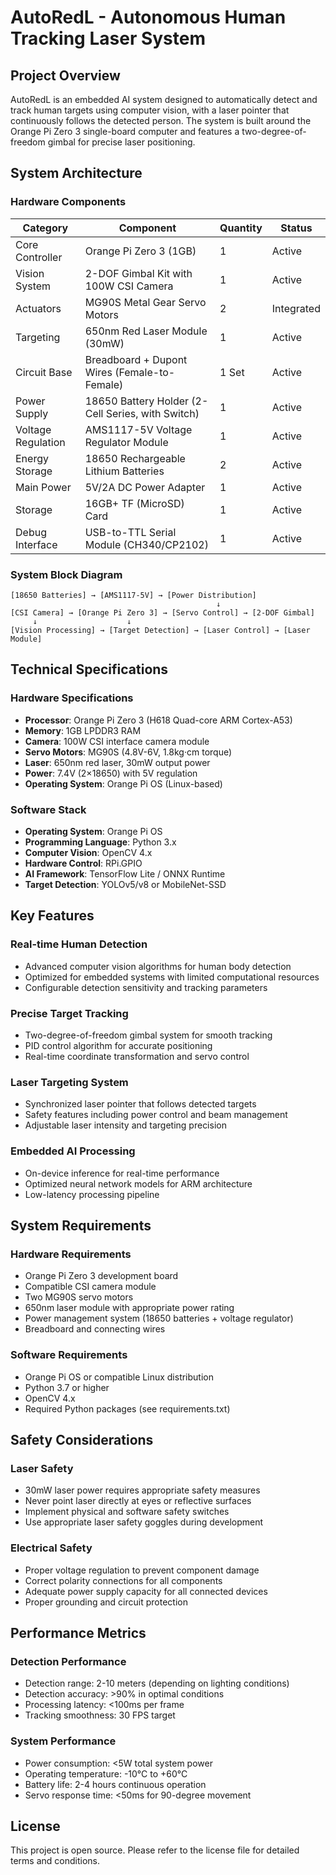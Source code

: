 # AutoRedL - Autonomous Human Tracking Laser System

## Project Overview

AutoRedL is an embedded AI system designed to automatically detect and track human targets using computer vision, with a laser pointer that continuously follows the detected person. The system is built around the Orange Pi Zero 3 single-board computer and features a two-degree-of-freedom gimbal for precise laser positioning.

## System Architecture

### Hardware Components

| Category | Component | Quantity | Status |
|----------|-----------|----------|--------|
| Core Controller | Orange Pi Zero 3 (1GB) | 1 | Active |
| Vision System | 2-DOF Gimbal Kit with 100W CSI Camera | 1 | Active |
| Actuators | MG90S Metal Gear Servo Motors | 2 | Integrated |
| Targeting | 650nm Red Laser Module (30mW) | 1 | Active |
| Circuit Base | Breadboard + Dupont Wires (Female-to-Female) | 1 Set | Active |
| Power Supply | 18650 Battery Holder (2-Cell Series, with Switch) | 1 | Active |
| Voltage Regulation | AMS1117-5V Voltage Regulator Module | 1 | Active |
| Energy Storage | 18650 Rechargeable Lithium Batteries | 2 | Active |
| Main Power | 5V/2A DC Power Adapter | 1 | Active |
| Storage | 16GB+ TF (MicroSD) Card | 1 | Active |
| Debug Interface | USB-to-TTL Serial Module (CH340/CP2102) | 1 | Active |

### System Block Diagram

```
[18650 Batteries] → [AMS1117-5V] → [Power Distribution]
                                              ↓
[CSI Camera] → [Orange Pi Zero 3] → [Servo Control] → [2-DOF Gimbal]
     ↓                    ↓
[Vision Processing] → [Target Detection] → [Laser Control] → [Laser Module]
```

## Technical Specifications

### Hardware Specifications
- **Processor**: Orange Pi Zero 3 (H618 Quad-core ARM Cortex-A53)
- **Memory**: 1GB LPDDR3 RAM
- **Camera**: 100W CSI interface camera module
- **Servo Motors**: MG90S (4.8V-6V, 1.8kg·cm torque)
- **Laser**: 650nm red laser, 30mW output power
- **Power**: 7.4V (2×18650) with 5V regulation
- **Operating System**: Orange Pi OS (Linux-based)

### Software Stack
- **Operating System**: Orange Pi OS
- **Programming Language**: Python 3.x
- **Computer Vision**: OpenCV 4.x
- **Hardware Control**: RPi.GPIO
- **AI Framework**: TensorFlow Lite / ONNX Runtime
- **Target Detection**: YOLOv5/v8 or MobileNet-SSD

## Key Features

### Real-time Human Detection
- Advanced computer vision algorithms for human body detection
- Optimized for embedded systems with limited computational resources
- Configurable detection sensitivity and tracking parameters

### Precise Target Tracking
- Two-degree-of-freedom gimbal system for smooth tracking
- PID control algorithm for accurate positioning
- Real-time coordinate transformation and servo control

### Laser Targeting System
- Synchronized laser pointer that follows detected targets
- Safety features including power control and beam management
- Adjustable laser intensity and targeting precision

### Embedded AI Processing
- On-device inference for real-time performance
- Optimized neural network models for ARM architecture
- Low-latency processing pipeline

## System Requirements

### Hardware Requirements
- Orange Pi Zero 3 development board
- Compatible CSI camera module
- Two MG90S servo motors
- 650nm laser module with appropriate power rating
- Power management system (18650 batteries + voltage regulator)
- Breadboard and connecting wires

### Software Requirements
- Orange Pi OS or compatible Linux distribution
- Python 3.7 or higher
- OpenCV 4.x
- Required Python packages (see requirements.txt)

## Safety Considerations

### Laser Safety
- 30mW laser power requires appropriate safety measures
- Never point laser directly at eyes or reflective surfaces
- Implement physical and software safety switches
- Use appropriate laser safety goggles during development

### Electrical Safety
- Proper voltage regulation to prevent component damage
- Correct polarity connections for all components
- Adequate power supply capacity for all connected devices
- Proper grounding and circuit protection

## Performance Metrics

### Detection Performance
- Detection range: 2-10 meters (depending on lighting conditions)
- Detection accuracy: >90% in optimal conditions
- Processing latency: <100ms per frame
- Tracking smoothness: 30 FPS target

### System Performance
- Power consumption: <5W total system power
- Operating temperature: -10°C to +60°C
- Battery life: 2-4 hours continuous operation
- Servo response time: <50ms for 90-degree movement

## License

This project is open source. Please refer to the license file for detailed terms and conditions.
